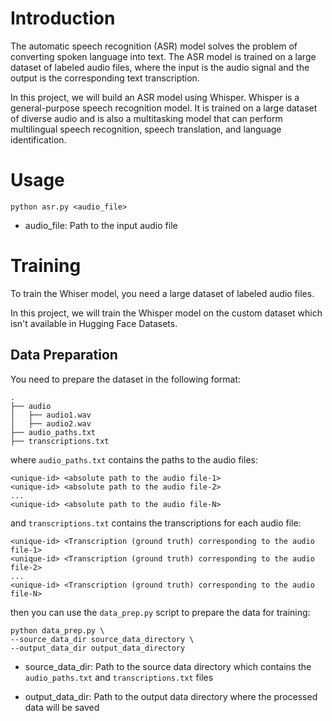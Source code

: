 # Introduction
The automatic speech recognition (ASR) model solves the problem of converting spoken language into text. The ASR model is trained on a large dataset of labeled audio files, where the input is the audio signal and the output is the corresponding text transcription.

In this project, we will build an ASR model using Whisper. Whisper is a general-purpose speech recognition model. It is trained on a large dataset of diverse audio and is also a multitasking model that can perform multilingual speech recognition, speech translation, and language identification.

# Usage
```
python asr.py <audio_file> 
```
- audio_file: Path to the input audio file

# Training
To train the Whiser model, you need a large dataset of labeled audio files.

In this project, we will train the Whisper model on the custom dataset which isn't available in Hugging Face Datasets.
## Data Preparation
You need to prepare the dataset in the following format:
```
.
├── audio
│   ├── audio1.wav
│   ├── audio2.wav
├── audio_paths.txt
├── transcriptions.txt
```
where `audio_paths.txt` contains the paths to the audio files:
```
<unique-id> <absolute path to the audio file-1>
<unique-id> <absolute path to the audio file-2>
...
<unique-id> <absolute path to the audio file-N>
```
and `transcriptions.txt` contains the transcriptions for each audio file:
```
<unique-id> <Transcription (ground truth) corresponding to the audio file-1>
<unique-id> <Transcription (ground truth) corresponding to the audio file-2>
...
<unique-id> <Transcription (ground truth) corresponding to the audio file-N>
```
then you can use the `data_prep.py` script to prepare the data for training:
```
python data_prep.py \
--source_data_dir source_data_directory \
--output_data_dir output_data_directory
```
- source_data_dir: Path to the source data directory which contains the `audio_paths.txt` and `transcriptions.txt` files

- output_data_dir: Path to the output data directory where the processed data will be saved